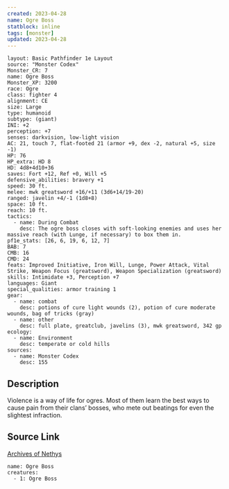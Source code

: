 ```yaml
---
created: 2023-04-28
name: Ogre Boss
statblock: inline
tags: [monster]
updated: 2023-04-28
---
```

```statblock
layout: Basic Pathfinder 1e Layout
source: "Monster Codex"
Monster_CR: 7
name: Ogre Boss
Monster_XP: 3200
race: Ogre
class: fighter 4
alignment: CE
size: Large
type: humanoid
subtype: (giant)
INI: +2
perception: +7
senses: darkvision, low-light vision
AC: 21, touch 7, flat-footed 21 (armor +9, dex -2, natural +5, size -1)
HP: 76
HP_extra: HD 8
HD: 4d8+4d10+36
saves: Fort +12, Ref +0, Will +5
defensive_abilities: bravery +1
speed: 30 ft.
melee: mwk greatsword +16/+11 (3d6+14/19-20)
ranged: javelin +4/-1 (1d8+8)
space: 10 ft.
reach: 10 ft.
tactics:
  - name: During Combat
    desc: The ogre boss closes with soft-looking enemies and uses her massive reach (with Lunge, if necessary) to box them in.
pf1e_stats: [26, 6, 19, 6, 12, 7]
BAB: 7
CMB: 16
CMD: 24
feats: Improved Initiative, Iron Will, Lunge, Power Attack, Vital Strike, Weapon Focus (greatsword), Weapon Specialization (greatsword)
skills: Intimidate +3, Perception +7
languages: Giant
special_qualities: armor training 1
gear:
  - name: combat
    desc: potions of cure light wounds (2), potion of cure moderate wounds, bag of tricks (gray)
  - name: other
    desc: full plate, greatclub, javelins (3), mwk greatsword, 342 gp
ecology:
  - name: Environment
    desc: temperate or cold hills
sources:
  - name: Monster Codex
    desc: 155
```
## Description
Violence is a way of life for ogres. Most of them learn the best ways to cause pain from their clans’ bosses, who mete out beatings for even the slightest infraction.
## Source Link
[Archives of Nethys](https://aonprd.com/MonsterDisplay.aspx?ItemName=Ogre%20Boss)
```encounter-table
name: Ogre Boss
creatures:
  - 1: Ogre Boss
```
